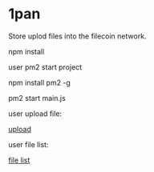 # 1pan

Store uplod files into the filecoin network.


npm install

user pm2 start project

npm install pm2 -g


pm2 start main.js


user upload file:

[upload](https://github.com/zlongxiao/1pan/blob/master/upload.png)

user file list:

[file list](https://github.com/zlongxiao/1pan/blob/master/files.png)
